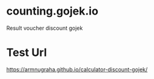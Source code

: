 # counting.gojek.io
Result voucher discount gojek

# Test Url
https://armnugraha.github.io/calculator-discount-gojek/
